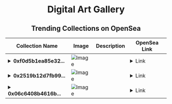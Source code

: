 <div align="center">

# Digital Art Gallery

## Trending Collections on OpenSea

| Collection Name                       | Image                                                                                     | Description                       | OpenSea Link                                                                                          |
|---------------------------------------|-------------------------------------------------------------------------------------------|-----------------------------------|--------------------------------------------------------------------------------------------------------|
| **<details><summary>0xf0d5b1ea85e32...</summary>0xf0d5b1ea85e32d2c544f19333d683093ca81fcae</details>** | ![Image](https://i2.seadn.io/optimism/0xf2bc31a6b37c6b4ab676fb38aa5a5960847d1b6a/e7569628e409429926c9300e776192/63e7569628e409429926c9300e776192.png?w=200&auto=format) |  | <details><summary>Link</summary>[0xf0d5b1ea85e32d2c544f19333d683093ca81fcae](https://opensea.io/collection/0xf0d5b1ea85e32d2c544f19333d683093ca81fcae)</details> |
| **<details><summary>0x2519b12d7fb99...</summary>0x2519b12d7fb99105b2807dc8b77e63b8cdd92ab7</details>** | ![Image](https://i2.seadn.io/optimism/0xf2bc31a6b37c6b4ab676fb38aa5a5960847d1b6a/e7569628e409429926c9300e776192/63e7569628e409429926c9300e776192.png?w=200&auto=format) |  | <details><summary>Link</summary>[0x2519b12d7fb99105b2807dc8b77e63b8cdd92ab7](https://opensea.io/collection/0x2519b12d7fb99105b2807dc8b77e63b8cdd92ab7)</details> |
| **<details><summary>0x06c6408b4616b...</summary>0x06c6408b4616b8d8549c857eca26e5191f1abfa9</details>** | ![Image](https://i2.seadn.io/optimism/0xf2bc31a6b37c6b4ab676fb38aa5a5960847d1b6a/e7569628e409429926c9300e776192/63e7569628e409429926c9300e776192.png?w=200&auto=format) |  | <details><summary>Link</summary>[0x06c6408b4616b8d8549c857eca26e5191f1abfa9](https://opensea.io/collection/0x06c6408b4616b8d8549c857eca26e5191f1abfa9)</details> |

</div>